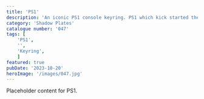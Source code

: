 ```yaml
---
title: 'PS1'
description: 'An iconic PS1 console keyring. PS1 which kick started the Plastation rise to fame'
category: 'Shadow Plates'
catalogue number: '047'
tags: [
    'PS1', 
    '',
    'Keyring', 
    ]
featured: true
pubDate: '2023-10-20'
heroImage: '/images/047.jpg'
---
```


Placeholder content for PS1.